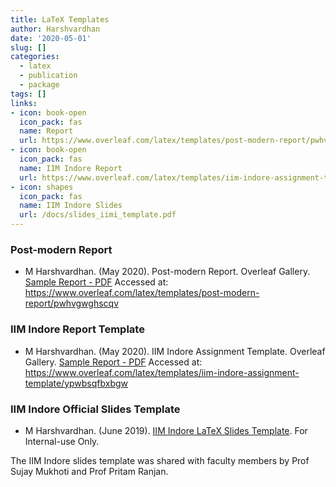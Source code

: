 ```yaml
---
title: LaTeX Templates
author: Harshvardhan
date: '2020-05-01'
slug: []
categories:
  - latex
  - publication
  - package
tags: []
links:
- icon: book-open
  icon_pack: fas
  name: Report
  url: https://www.overleaf.com/latex/templates/post-modern-report/pwhvgwghscqv
- icon: book-open
  icon_pack: fas
  name: IIM Indore Report
  url: https://www.overleaf.com/latex/templates/iim-indore-assignment-template/ypwbsqfbxbgw
- icon: shapes
  icon_pack: fas
  name: IIM Indore Slides
  url: /docs/slides_iimi_template.pdf
---
```


### Post-modern Report

* M Harshvardhan. (May 2020). Post-modern Report. Overleaf Gallery. [Sample Report - PDF](docs/report_template.pdf) Accessed at: https://www.overleaf.com/latex/templates/post-modern-report/pwhvgwghscqv

### IIM Indore Report Template

* M Harshvardhan. (May 2020). IIM Indore Assignment Template. Overleaf Gallery. [Sample Report - PDF](docs/immi_report_template.pdf) Accessed at: https://www.overleaf.com/latex/templates/iim-indore-assignment-template/ypwbsqfbxbgw

### IIM Indore Official Slides Template

* M Harshvardhan. (June 2019). [IIM Indore LaTeX Slides Template](/docs/slides_iimi_template.pdf). For Internal-use Only.

The IIM Indore slides template was shared with faculty members by Prof Sujay Mukhoti and Prof Pritam Ranjan.
